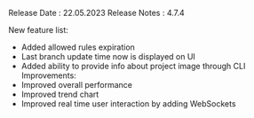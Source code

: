 Release Date : 22.05.2023
Release Notes : 4.7.4

New feature list:
- Added allowed rules expiration
- Last branch update time now is displayed on UI
- Added ability to provide info about project image through CLI
Improvements:
- Improved overall performance 
- Improved trend chart
- Improved real time user interaction by adding WebSockets